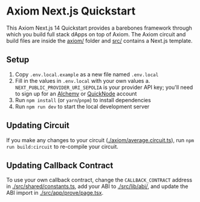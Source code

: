 # Axiom Next.js Quickstart

This Axiom Next.js 14 Quickstart provides a barebones framework through which you build full stack dApps on top of Axiom. The Axiom circuit and build files are inside the [axiom/](./axiom/) folder and [src/](./src/) contains a Next.js template.

## Setup
1. Copy `.env.local.example` as a new file named `.env.local`
2. Fill in the values in `.env.local` with your own values
    a. `NEXT_PUBLIC_PROVIDER_URI_SEPOLIA` is your provider API key; you'll need to sign up for an [Alchemy](https://www.alchemy.com/) or [QuickNode](https://www.quicknode.com) account
3. Run `npm install` (or `yarn`/`pnpm`) to install dependencies
4. Run `npm run dev` to start the local development server

## Updating Circuit
If you make any changes to your circuit ([./axiom/average.circuit.ts](./axiom/average.circuit.ts)), run `npm run build:circuit` to re-compile your circuit.

## Updating Callback Contract

To use your own callback contract, change the `CALLBACK_CONTRACT` address in [./src/shared/constants.ts](./src/shared/constants.ts), add your ABI to [./src/lib/abi/](./src/lib/abi/), and update the ABI import in [./src/app/prove/page.tsx](./src/app/prove/page.tsx).
